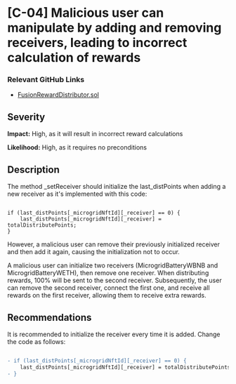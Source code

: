 # [C-04] Malicious user can manipulate by adding and removing receivers, leading to incorrect calculation of rewards

### Relevant GitHub Links
 
- [FusionRewardDistributor.sol](https://github.com/DeFi-Gang/emp-fusion-contracts/blob/main/contracts/fusion/FusionRewardDistributor.sol#L95)

## Severity

**Impact:**
High, as it will result in incorrect reward calculations

**Likelihood:**
High, as it requires no preconditions

## Description

The method _setReceiver should initialize the last_distPoints when adding a new receiver as it's implemented with this code:
```Solidity

if (last_distPoints[_microgridNftId][_receiver] == 0) {
    last_distPoints[_microgridNftId][_receiver] = totalDistributePoints;
}
```

However, a malicious user can remove their previously initialized receiver and then add it again, causing the initialization not to occur.

A malicious user can initialize two receivers (MicrogridBatteryWBNB and MicrogridBatteryWETH), then remove one receiver. When distributing rewards, 100% will be sent to the second receiver. Subsequently, the user can remove the second receiver, connect the first one, and receive all rewards on the first receiver, allowing them to receive extra rewards.

## Recommendations

It is recommended to initialize the receiver every time it is added. Change the code as follows:

```diff

- if (last_distPoints[_microgridNftId][_receiver] == 0) {
    last_distPoints[_microgridNftId][_receiver] = totalDistributePoints;
- }
```
